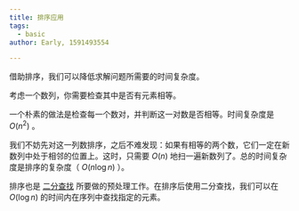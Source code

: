 ```yaml
---
title: 排序应用
tags:
  - basic
author: Early, 1591493554

---
```


借助排序，我们可以降低求解问题所需要的时间复杂度。

考虑一个数列，你需要检查其中是否有元素相等。

一个朴素的做法是检查每一个数对，并判断这一对数是否相等。时间复杂度是 $O(n^2)$ 。

我们不妨先对这一列数排序，之后不难发现：如果有相等的两个数，它们一定在新数列中处于相邻的位置上。这时，只需要 $O(n)$ 地扫一遍新数列了。总的时间复杂度是排序的复杂度（ $O(n\log n)$ ）。

排序也是 [二分查找](./binary.md) 所要做的预处理工作。在排序后使用二分查找，我们可以在 $O(\log n)$ 的时间内在序列中查找指定的元素。
